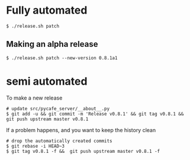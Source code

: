 # Fully automated

    $ ./release.sh patch

## Making an alpha release

    $ ./release.sh patch --new-version 0.8.1a1

# semi automated

To make a new release

```
# update src/pycafe_server/__about__.py
$ git add -u && git commit -m 'Release v0.8.1' && git tag v0.8.1 && git push upstream master v0.8.1
```

If a problem happens, and you want to keep the history clean

```
# drop the automatically created commits
$ git rebase -i HEAD~3
$ git tag v0.8.1 -f &&  git push upstream master v0.8.1 -f
```
